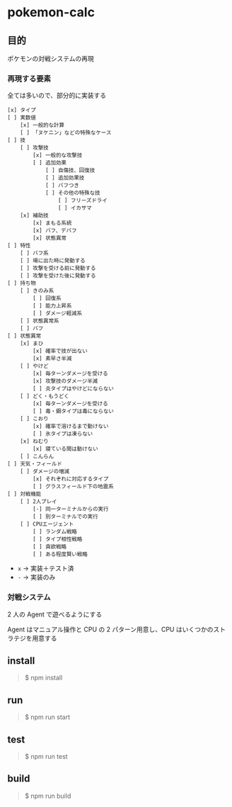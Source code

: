 # pokemon-calc

## 目的

ポケモンの対戦システムの再現

### 再現する要素

全ては多いので、部分的に実装する

```
[x] タイプ
[ ] 実数値
    [x] 一般的な計算
    [ ] 「ヌケニン」などの特殊なケース
[ ] 技
    [ ] 攻撃技
        [x] 一般的な攻撃技
        [ ] 追加効果
            [ ] 自傷技、回復技
            [ ] 追加効果技
            [ ] バフつき
            [ ] その他の特殊な技
                [ ] フリーズドライ
                [ ] イカサマ
    [x] 補助技
        [x] まもる系統
        [x] バフ、デバフ
        [x] 状態異常
[ ] 特性
    [ ] バフ系
    [ ] 場に出た時に発動する
    [ ] 攻撃を受ける前に発動する
    [ ] 攻撃を受けた後に発動する
[ ] 持ち物
    [ ] きのみ系
        [ ] 回復系
        [ ] 能力上昇系
        [ ] ダメージ軽減系
    [ ] 状態異常系
    [ ] バフ
[ ] 状態異常
    [x] まひ
        [x] 確率で技が出ない
        [x] 素早さ半減
    [ ] やけど
        [x] 毎ターンダメージを受ける
        [x] 攻撃技のダメージ半減
        [ ] 炎タイプはやけどにならない
    [ ] どく・もうどく
        [x] 毎ターンダメージを受ける
        [ ] 毒・鋼タイプは毒にならない
    [ ] こおり
        [x] 確率で溶けるまで動けない
        [ ] 氷タイプは凍らない
    [x] ねむり
        [x] 寝ている間は動けない
    [ ] こんらん
[ ] 天気・フィールド
    [ ] ダメージの増減
        [x] それぞれに対応するタイプ
        [ ] グラスフィールド下の地震系
[ ] 対戦機能
    [ ] 2人プレイ
        [-] 同一ターミナルからの実行
        [ ] 別ターミナルでの実行
    [ ] CPUエージェント
        [ ] ランダム戦略
        [ ] タイプ相性戦略
        [ ] 貪欲戦略
        [ ] ある程度賢い戦略
```

- `x` → 実装＋テスト済
- `-` → 実装のみ

### 対戦システム

2 人の Agent で遊べるようにする

Agent はマニュアル操作と CPU の 2 パターン用意し、CPU はいくつかのストラテジを用意する

## install

> $ npm install

## run

> $ npm run start

## test

> $ npm run test

## build

> $ npm run build
